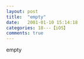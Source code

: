 ```yaml
---
layout: post
title:  "empty"
date:   2001-01-10 15:14:18
categories: 18---【iOS】
comments: true
---
```

empty

